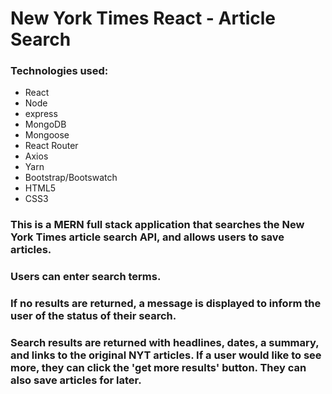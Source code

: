 # New York Times React - Article Search

### Technologies used:
* React
* Node
* express
* MongoDB
* Mongoose
* React Router
* Axios
* Yarn
* Bootstrap/Bootswatch
* HTML5
* CSS3

### This is a MERN full stack application that searches the New York Times article search API, and allows users to save articles.

### Users can enter search terms.

### If no results are returned, a message is displayed to inform the user of the status of their search.

### Search results are returned with headlines, dates, a summary, and links to the original NYT articles.  If a user would like to see more, they can click the 'get more results' button.  They can also save articles for later.
